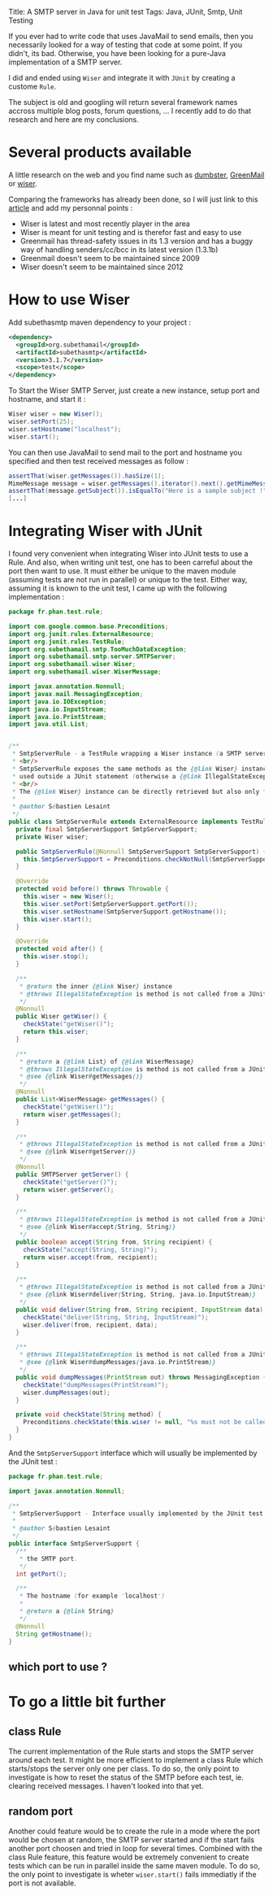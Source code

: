 Title: A SMTP server in Java for unit test
Tags: Java, JUnit, Smtp, Unit Testing

If you ever had to write code that uses JavaMail to send emails, then you necessarily looked for a way of testing that code at some point.
If you didn't, its bad. Otherwise, you have been looking for a pure-Java implementation of a SMTP server.

I did and ended using `Wiser` and integrate it with `JUnit` by creating a custome `Rule`.


The subject is old and googling will return several framework names accross multiple blog posts, forum questions, ... I recently add to do that research and here are my conclusions.

# Several products available

A little research on the web and you find name such as [dumbster](http://quintanasoft.com/dumbster/), [GreenMail](http://www.icegreen.com/greenmail/) or [wiser](http://code.google.com/p/subethasmtp/wiki/Wiser).

Comparing the frameworks has already been done, so I will just link to this [article](http://eokyere.blogspot.fr/2006/10/get-wiser-with-subethasmtp.html) and add my personnal points :
* Wiser is latest and most recently player in the area
* Wiser is meant for unit testing and is therefor fast and easy to use
* Greenmail has thread-safety issues in its 1.3 version and has a buggy way of handling senders/cc/bcc in its latest version (1.3.1b)
* Greenmail doesn't seem to be maintained since 2009
* Wiser doesn't seem to be maintained since 2012

# How to use Wiser

Add subethasmtp maven dependency to your project :

```xml
<dependency>
  <groupId>org.subethamail</groupId>
  <artifactId>subethasmtp</artifactId>
  <version>3.1.7</version>
  <scope>test</scope>
</dependency>
```

To Start the Wiser SMTP Server, just create a new instance, setup port and hostname, and start it :

```java
Wiser wiser = new Wiser();
wiser.setPort(25);
wiser.setHostname("localhost");
wiser.start();
```

You can then use JavaMail to send mail to the port and hostname you specified and then test received messages as follow :

```java
assertThat(wiser.getMessages()).hasSize(1);
MimeMessage message = wiser.getMessages().iterator().next().getMimeMessage();
assertThat(message.getSubject()).isEqualTo("Here is a sample subject !");
[...]
```

# Integrating Wiser with JUnit

I found very convenient when integrating Wiser into JUnit tests to use a Rule.
And also, when writing unit test, one has to been carreful about the port then want to use. It must either be unique to the maven module (assuming tests are not run in parallel) or unique to the test.
Either way, assuming it is known to the unit test, I came up with the following implementation :

```java
package fr.phan.test.rule;

import com.google.common.base.Preconditions;
import org.junit.rules.ExternalResource;
import org.junit.rules.TestRule;
import org.subethamail.smtp.TooMuchDataException;
import org.subethamail.smtp.server.SMTPServer;
import org.subethamail.wiser.Wiser;
import org.subethamail.wiser.WiserMessage;

import javax.annotation.Nonnull;
import javax.mail.MessagingException;
import java.io.IOException;
import java.io.InputStream;
import java.io.PrintStream;
import java.util.List;


/**
 * SmtpServerRule - a TestRule wrapping a Wiser instance (a SMTP server in Java) started and stoped right before and after each test.
 * <br/>
 * SmtpServerRule exposes the same methods as the {@link Wiser} instance by delegating the implementation to the instance. These methods, however, can not be
 * used outside a JUnit statement (otherwise a {@link IllegalStateException} is raised).
 * <br/>
 * The {@link Wiser} instance can be directly retrieved but also only from inside a JUnit statement.
 *
 * @author Sébastien Lesaint
 */
public class SmtpServerRule extends ExternalResource implements TestRule {
  private final SmtpServerSupport SmtpServerSupport;
  private Wiser wiser;

  public SmtpServerRule(@Nonnull SmtpServerSupport SmtpServerSupport) {
    this.SmtpServerSupport = Preconditions.checkNotNull(SmtpServerSupport);
  }

  @Override
  protected void before() throws Throwable {
    this.wiser = new Wiser();
    this.wiser.setPort(SmtpServerSupport.getPort());
    this.wiser.setHostname(SmtpServerSupport.getHostname());
    this.wiser.start();
  }

  @Override
  protected void after() {
    this.wiser.stop();
  }

  /**
   * @return the inner {@link Wiser} instance
   * @throws IllegalStateException is method is not called from a JUnit statement
   */
  @Nonnull
  public Wiser getWiser() {
    checkState("getWiser()");
    return this.wiser;
  }

  /**
   * @return a {@link List} of {@link WiserMessage}
   * @throws IllegalStateException is method is not called from a JUnit statement
   * @see {@link Wiser#getMessages()}
   */
  @Nonnull
  public List<WiserMessage> getMessages() {
    checkState("getWiser()");
    return wiser.getMessages();
  }

  /**
   * @throws IllegalStateException is method is not called from a JUnit statement
   * @see {@link Wiser#getServer()}
   */
  @Nonnull
  public SMTPServer getServer() {
    checkState("getServer()");
    return wiser.getServer();
  }

  /**
   * @throws IllegalStateException is method is not called from a JUnit statement
   * @see {@link Wiser#accept(String, String)}
   */
  public boolean accept(String from, String recipient) {
    checkState("accept(String, String)");
    return wiser.accept(from, recipient);
  }

  /**
   * @throws IllegalStateException is method is not called from a JUnit statement
   * @see {@link Wiser#deliver(String, String, java.io.InputStream)}
   */
  public void deliver(String from, String recipient, InputStream data) throws TooMuchDataException, IOException {
    checkState("deliver(String, String, InputStream)");
    wiser.deliver(from, recipient, data);
  }

  /**
   * @throws IllegalStateException is method is not called from a JUnit statement
   * @see {@link Wiser#dumpMessages(java.io.PrintStream)}
   */
  public void dumpMessages(PrintStream out) throws MessagingException {
    checkState("dumpMessages(PrintStream)");
    wiser.dumpMessages(out);
  }

  private void checkState(String method) {
    Preconditions.checkState(this.wiser != null, "%s must not be called outside of a JUnit statement", method);
  }
}
```

And the `SmtpServerSupport` interface which will usually be implemented by the JUnit test :

```java
package fr.phan.test.rule;

import javax.annotation.Nonnull;

/**
 * SmtpServerSupport - Interface usually implemented by the JUnit test class.
 *
 * @author Sébastien Lesaint
 */
public interface SmtpServerSupport {
  /**
   * the SMTP port.
   */
  int getPort();

  /**
   * The hostname (for example 'localhost')
   *
   * @return a {@link String}
   */
  @Nonnull
  String getHostname();
}
```

## which port to use ?



# To go a little bit further

## class Rule
The current implementation of the Rule starts and stops the SMTP server around each test. It might be more efficient to implement a class Rule which starts/stops the server only one per class.
To do so, the only point to investigate is how to reset the status of the SMTP before each test, ie. clearing received messages. I haven't looked into that yet.

## random port
Another could feature would be to create the rule in a mode where the port would be chosen at random, the SMTP server started and if the start fails another port choosen and tried in loop for several times.
Combined with the class Rule feature, this feature would be extremely convenient to create tests which can be run in parallel inside the same maven module.
To do so, the only point to investigate is wheter `wiser.start()` fails immediatly if the port is not available.



